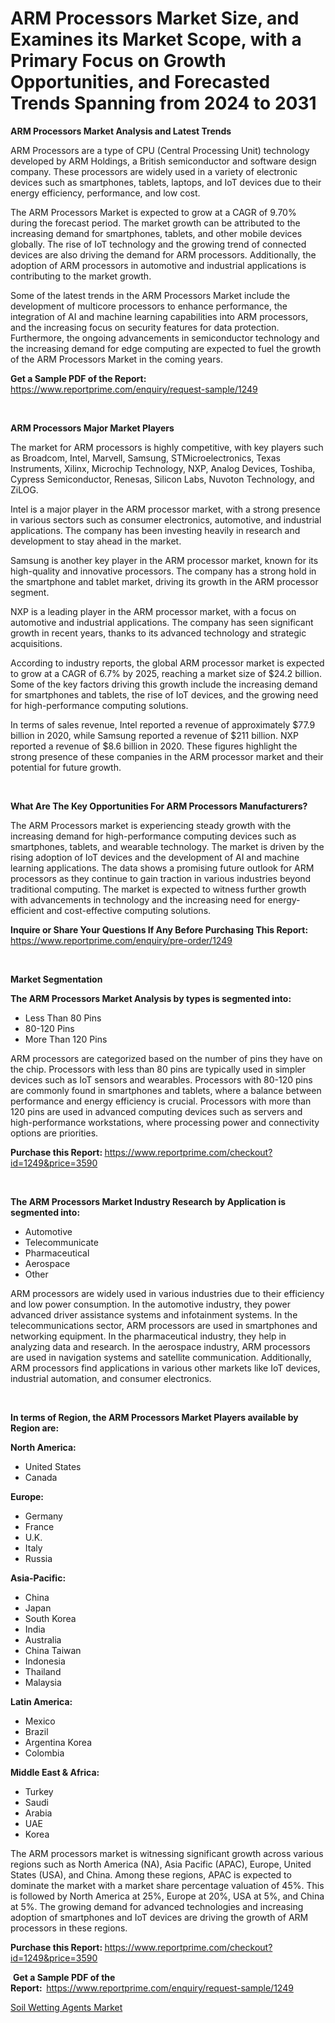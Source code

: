 <p><h1>ARM Processors Market Size, and Examines its Market Scope, with a Primary Focus on Growth Opportunities, and Forecasted Trends Spanning from 2024 to 2031</h1></p><p><strong>ARM Processors Market Analysis and Latest Trends</strong></p>
<p><p>ARM Processors are a type of CPU (Central Processing Unit) technology developed by ARM Holdings, a British semiconductor and software design company. These processors are widely used in a variety of electronic devices such as smartphones, tablets, laptops, and IoT devices due to their energy efficiency, performance, and low cost.</p><p>The ARM Processors Market is expected to grow at a CAGR of 9.70% during the forecast period. The market growth can be attributed to the increasing demand for smartphones, tablets, and other mobile devices globally. The rise of IoT technology and the growing trend of connected devices are also driving the demand for ARM processors. Additionally, the adoption of ARM processors in automotive and industrial applications is contributing to the market growth.</p><p>Some of the latest trends in the ARM Processors Market include the development of multicore processors to enhance performance, the integration of AI and machine learning capabilities into ARM processors, and the increasing focus on security features for data protection. Furthermore, the ongoing advancements in semiconductor technology and the increasing demand for edge computing are expected to fuel the growth of the ARM Processors Market in the coming years.</p></p>
<p><strong>Get a Sample PDF of the Report:&nbsp;</strong> <a href="https://www.reportprime.com/enquiry/request-sample/1249">https://www.reportprime.com/enquiry/request-sample/1249</a></p>
<p>&nbsp;</p>
<p><strong>ARM Processors Major Market Players</strong></p>
<p><p>The market for ARM processors is highly competitive, with key players such as Broadcom, Intel, Marvell, Samsung, STMicroelectronics, Texas Instruments, Xilinx, Microchip Technology, NXP, Analog Devices, Toshiba, Cypress Semiconductor, Renesas, Silicon Labs, Nuvoton Technology, and ZiLOG. </p><p>Intel is a major player in the ARM processor market, with a strong presence in various sectors such as consumer electronics, automotive, and industrial applications. The company has been investing heavily in research and development to stay ahead in the market.</p><p>Samsung is another key player in the ARM processor market, known for its high-quality and innovative processors. The company has a strong hold in the smartphone and tablet market, driving its growth in the ARM processor segment.</p><p>NXP is a leading player in the ARM processor market, with a focus on automotive and industrial applications. The company has seen significant growth in recent years, thanks to its advanced technology and strategic acquisitions.</p><p>According to industry reports, the global ARM processor market is expected to grow at a CAGR of 6.7% by 2025, reaching a market size of $24.2 billion. Some of the key factors driving this growth include the increasing demand for smartphones and tablets, the rise of IoT devices, and the growing need for high-performance computing solutions.</p><p>In terms of sales revenue, Intel reported a revenue of approximately $77.9 billion in 2020, while Samsung reported a revenue of $211 billion. NXP reported a revenue of $8.6 billion in 2020. These figures highlight the strong presence of these companies in the ARM processor market and their potential for future growth.</p></p>
<p>&nbsp;</p>
<p><strong>What Are The Key Opportunities For ARM Processors Manufacturers?</strong></p>
<p><p>The ARM Processors market is experiencing steady growth with the increasing demand for high-performance computing devices such as smartphones, tablets, and wearable technology. The market is driven by the rising adoption of IoT devices and the development of AI and machine learning applications. The data shows a promising future outlook for ARM processors as they continue to gain traction in various industries beyond traditional computing. The market is expected to witness further growth with advancements in technology and the increasing need for energy-efficient and cost-effective computing solutions.</p></p>
<p><strong>Inquire or Share Your Questions If Any Before Purchasing This Report:</strong> <a href="https://www.reportprime.com/enquiry/pre-order/1249">https://www.reportprime.com/enquiry/pre-order/1249</a></p>
<p>&nbsp;</p>
<p><strong>Market Segmentation</strong></p>
<p><strong>The ARM Processors Market Analysis by types is segmented into:</strong></p>
<p><ul><li>Less Than 80 Pins</li><li>80-120 Pins</li><li>More Than 120 Pins</li></ul></p>
<p><p>ARM processors are categorized based on the number of pins they have on the chip. Processors with less than 80 pins are typically used in simpler devices such as IoT sensors and wearables. Processors with 80-120 pins are commonly found in smartphones and tablets, where a balance between performance and energy efficiency is crucial. Processors with more than 120 pins are used in advanced computing devices such as servers and high-performance workstations, where processing power and connectivity options are priorities.</p></p>
<p><strong>Purchase this Report:&nbsp;</strong><a href="https://www.reportprime.com/checkout?id=1249&price=3590">https://www.reportprime.com/checkout?id=1249&price=3590</a></p>
<p>&nbsp;</p>
<p><strong>The ARM Processors Market Industry Research by Application is segmented into:</strong></p>
<p><ul><li>Automotive</li><li>Telecommunicate</li><li>Pharmaceutical</li><li>Aerospace</li><li>Other</li></ul></p>
<p><p>ARM processors are widely used in various industries due to their efficiency and low power consumption. In the automotive industry, they power advanced driver assistance systems and infotainment systems. In the telecommunications sector, ARM processors are used in smartphones and networking equipment. In the pharmaceutical industry, they help in analyzing data and research. In the aerospace industry, ARM processors are used in navigation systems and satellite communication. Additionally, ARM processors find applications in various other markets like IoT devices, industrial automation, and consumer electronics.</p></p>
<p>&nbsp;</p>
<p><strong>In terms of Region, the ARM Processors Market Players available by Region are:</strong></p>
<p>
    <p> <strong> North America: </strong>
        <ul>
            <li>United States</li>
            <li>Canada</li>
        </ul>
        </p> 
    <p> <strong> Europe: </strong>
        <ul>
            <li>Germany</li>
            <li>France</li>
            <li>U.K.</li>
            <li>Italy</li>
            <li>Russia</li>
        </ul>
        </p> 
    <p> <strong> Asia-Pacific: </strong>
        <ul>
            <li>China</li>
            <li>Japan</li>
            <li>South Korea</li>
            <li>India</li>
            <li>Australia</li>
            <li>China Taiwan</li>
            <li>Indonesia</li>
            <li>Thailand</li>
            <li>Malaysia</li>
        </ul>
        </p> 
    <p> <strong> Latin America: </strong>
        <ul>
            <li>Mexico</li>
            <li>Brazil</li>
            <li>Argentina Korea</li>
            <li>Colombia</li>
        </ul>
        </p> 
    <p> <strong> Middle East & Africa: </strong>
        <ul>
            <li>Turkey</li>
            <li>Saudi</li>
            <li>Arabia</li>
            <li>UAE</li>
            <li>Korea</li>
        </ul>
    </p>
    </p>
<p><p>The ARM processors market is witnessing significant growth across various regions such as North America (NA), Asia Pacific (APAC), Europe, United States (USA), and China. Among these regions, APAC is expected to dominate the market with a market share percentage valuation of 45%. This is followed by North America at 25%, Europe at 20%, USA at 5%, and China at 5%. The growing demand for advanced technologies and increasing adoption of smartphones and IoT devices are driving the growth of ARM processors in these regions.</p></p>
<p><strong>Purchase this Report: </strong><a href="https://www.reportprime.com/checkout?id=1249&price=3590">https://www.reportprime.com/checkout?id=1249&price=3590</a></p>
<p>&nbsp;<strong>Get a Sample PDF of the Report:&nbsp;&nbsp;</strong><a href="https://www.reportprime.com/enquiry/request-sample/1249">https://www.reportprime.com/enquiry/request-sample/1249</a></p>
<p><strong></strong></p>
<p><p><a href="https://meowing-canidae-761.notion.site/Soil-Wetting-Agents-Market-Provides-a-Comprehensive-Analysis-Including-a-Macro-Overview-of-the-Marke-d5a6ee2854f44d308b7fa1b13df337e2">Soil Wetting Agents Market</a></p></p>